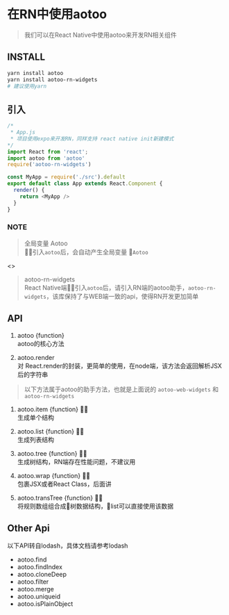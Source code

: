 # 在RN中使用aotoo
> 我们可以在React Native中使用aotoo来开发RN相关组件

## INSTALL
```bash
yarn install aotoo
yarn install aotoo-rn-widgets
# 建议使用yarn
```

## 引入  
```js
/*
 * App.js
 * 项目使用expo来开发RN，同样支持 react native init新建模式
*/
import React from 'react';
import aotoo from 'aotoo'
require('aotoo-rn-widgets')

const MyApp = require('./src').default
export default class App extends React.Component {
  render() {
    return <MyApp />
  }
}
```

###  NOTE
> 全局变量 Aotoo  
引入`aotoo`后，会自动产生全局变量 `Aotoo` 

<>

> aotoo-rn-widgets  
React Native端引入`aotoo`后，请引入RN端的aotoo助手，`aotoo-rn-widgets`，该库保持了与WEB端一致的api，使得RN开发更加简单


## API
1. aotoo {function}   
  aotoo的核心方法  

2. aotoo.render  
  对 React.render的封装，更简单的使用，在node端，该方法会返回解析JSX后的字符串

> 以下方法属于aotoo的助手方法，也就是上面说的 `aotoo-web-widgets` 和 `aotoo-rn-widgets`     

1. aotoo.item  {function}   
   生成单个结构  

2. aotoo.list  {function}   
   生成列表结构  

3. aotoo.tree  {function}   
   生成树结构，RN端存在性能问题，不建议用    

4. aotoo.wrap  {function}   
   包裹JSX或者React Class，后面讲    

5. aotoo.transTree  {function}   
   将规则数组组合成树数据结构，list可以直接使用该数据   


## Other Api  
以下API转自lodash，具体文档请参考lodash  

* aotoo.find  
* aotoo.findIndex  
* aotoo.cloneDeep  
* aotoo.filter  
* aotoo.merge  
* aotoo.uniqueid  
* aotoo.isPlainObject  

